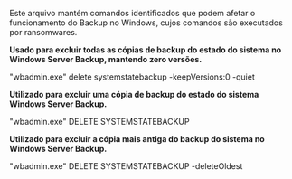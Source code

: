 Este arquivo mantém comandos identificados que podem afetar o funcionamento do Backup no Windows, cujos comandos são executados por ransomwares. 

**Usado para excluir todas as cópias de backup do estado do sistema no Windows Server Backup, mantendo zero versões.**

"wbadmin.exe" delete systemstatebackup -keepVersions:0 -quiet

**Utilizado para excluir uma cópia de backup do estado do sistema Windows Server Backup.**

"wbadmin.exe" DELETE SYSTEMSTATEBACKUP

**Utilizado para excluir a cópia mais antiga do backup do sistema no Windows Server Backup.**

"wbadmin.exe" DELETE SYSTEMSTATEBACKUP -deleteOldest
